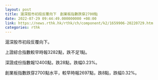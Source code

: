 ```yaml
---
layout: post
title: 滬深股市初段反覆向下　創業板指數跌穿2700點
date: 2022-07-29 09:44:49.000000000 +08:00
link: https://news.rthk.hk/rthk/ch/component/k2/1659906-20220729.htm
categories: rthk
---
```


滬深股市初段反覆向下。

上證綜合指數較早時報3282點，跌不足1點。

深證成份指數報12400點，跌28點，跌幅0.23%。

創業板指數跌穿2700點水平，較早時報2697點，跌8點，跌幅0.32%。
